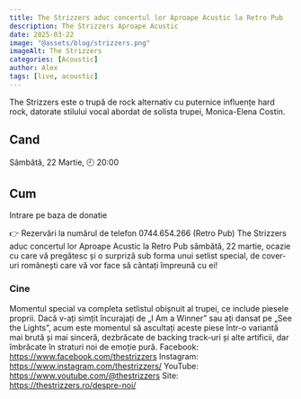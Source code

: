 ```yaml
---
title: The Strizzers aduc concertul lor Aproape Acustic la Retro Pub
description: The Strizzers Aproape Acustic
date: 2025-03-22
image: "@assets/blog/strizzers.png"
imageAlt: The Strizzers
categories: [Acoustic]
author: Alex
tags: [live, acoustic]
---
```


The Strizzers este o trupă de rock alternativ cu puternice influențe hard rock, datorate stilului vocal abordat de solista trupei, Monica-Elena Costin.

## Cand 
Sâmbătă, 22 Martie,
🕘 20:00

## Cum
Intrare pe baza de donatie

👉 Rezervări la numărul de telefon 0744.654.266 (Retro Pub)
The Strizzers aduc concertul lor Aproape Acustic la Retro Pub sâmbătă, 22 martie, ocazie cu care vă pregătesc și o surpriză sub forma unui setlist special, de cover-uri românești care vă vor face să cântați împreună cu ei!

### Cine

Momentul special va completa setlistul obișnuit al trupei, ce include piesele proprii. Dacă v-ați simțit încurajați de „I Am a Winner” sau ați dansat pe „See the Lights”, acum este momentul să ascultați aceste piese într-o variantă mai brută și mai sinceră, dezbrăcate de backing track-uri și alte artificii, dar îmbrăcate în straturi noi de emoție pură.
Facebook: https://www.facebook.com/thestrizzers
Instagram: https://www.instagram.com/thestrizzers/
YouTube: https://www.youtube.com/@thestrizzers
Site: https://thestrizzers.ro/despre-noi/